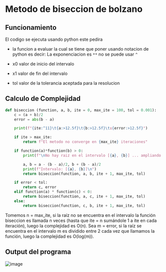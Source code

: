 # Metodo de biseccion de bolzano

## Funcionamiento

El codigo se ejecuta usando python este pedira

- la funcion a evaluar la cual se tiene que poner usando notacion de python es
    decir: La exponenciacion es `**` no se puede usar `^`

- x0 valor de inicio del intervalo

- x1 valor de fin del intervalo

- tol valor de la tolerancia aceptada para la resolucion

## Calculo de Complejidad

```python
def biseccion (function, a, b, ite = 0, max_ite = 100, tol = 0.001):
    c = (a + b)/2
    error = abs(b - a)

    print(f"{ite:^11}\t{a:>12.5f}\t{b:>12.5f}\t±{error:>12.5f}")

    if ite > max_ite:
        return f"El metodo no converge en {max_ite} iteraciones"

    if function(a)*function(b) > 0:
        print(f"\nNo hay raiz en el intervalo [{a}, {b}] ... ampliando el intervalo")

        a, b = a - (b - a)/2, b + (b - a)/2
        print(f"Intervalo: [{a}, {b}]\n")
        return biseccion(function, a, b, ite + 1, max_ite, tol)

    if error < tol:
        return c, error
    elif function(a) * function(c) < 0:
        return biseccion(function, a, c, ite + 1, max_ite, tol)
    else:
        return biseccion(function, c, b, ite + 1, max_ite, tol)
```
Tomemos n = max_ite, si la raíz no se encuentra en el intervalo la función biseccion es llamada n veces (hasta que ite = n sumándole 1 a ite en cada iteración), luego la complejidad es O(n). Sea m = error, si la raíz se encuentra en el intervalo m es dividido entre 2 cada vez que llamamos la función, luego la complejidad es O(log(m)).

## Output del programa

![image](https://user-images.githubusercontent.com/31489991/144049015-d410ca80-c5f8-4454-b32c-81ab8d0ffb87.png)
